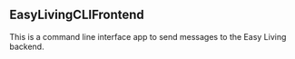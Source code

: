## EasyLivingCLIFrontend
This is a command line interface app to send messages to the Easy Living backend.
